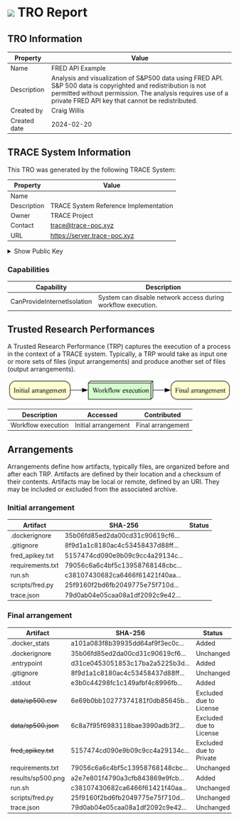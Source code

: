 # <img src="https://transparency-certified.github.io/trace-specification/_static/logo.png" width=40/> TRO Report


## TRO Information
| Property     | Value | 
| --------     | ----- | 
| Name         | FRED API Example |
| Description  | Analysis and visualization of S&P500 data using FRED API. S&P 500 data is copyrighted and redistribution is not permitted without permission. The analysis requires use of a private FRED API key that cannot be redistributed. |
| Created by   | Craig Willis |
| Created date | 2024-02-20 |


## TRACE System Information

This TRO was generated by the following TRACE System:

| Property     | Value | 
| --------     | ----- | 
| Name         |  |
| Description  | TRACE System Reference Implementation |
| Owner        | TRACE Project |
| Contact      | trace@trace-poc.xyz |
| URL          | https://server.trace-poc.xyz |

<details>
<summary>Show Public Key</summary>
-----BEGIN PGP PUBLIC KEY BLOCK-----

mQGNBGXiBGYBDAC1zL1lg4XBaynZAYosa7VPUGY9BNa7AH6PeIY66Ua4A814NLmB
xZcMYlLSeHgxYFV7Dn1j+v5LW6sUsXZVOJ9Mvbyb7AXFgvfbyYC6M4CT/macMbzE
TWG9Yn5B526euZoaOsaiiTGN+kRL56zvqjIU7f25BcNf/A/l71QJGyzU783e2vFV
Eio0ePrVP8cmN8BPbO6bLNak+32emPaXjHrZH1zzGSyX65VAA36Vjjp+GFqP0IMi
Y2i+FvDv61Me7VUzQVfiY6MeAqHQgNZWP5UuKPK1f5BDMPd45wOSAUDogqsw95Pd
bxlqqiFLYX/Tpv3RY0h4oNHDR1ii+XWVpHjTDXTWNgwnLYfT+uQlzuNfzbuIJFn4
WK0Y4n7nYgNa2M0aOLPGA5dTq8hvK6bQXWO3wtEowAdPFKnXONaBCCIzf+lj7USa
rWZAz7tgznPIxTpMXk3JJCYKF2wqdX2rutMT+Bi17ZFTT/0IkWoQslwdkfogHbiP
LO8P/WbvUdMChLUAEQEAAbQfVFJBQ0UgUE9DIDx0cmFjZS1wb2NAZ21haWwuY29t
PokB1AQTAQoAPhYhBPvrqhF3MBM21PWtc9VZZpyP2L7uBQJl4gRmAhsDBQkDwmcA
BQsJCAcCBhUKCQgLAgQWAgMBAh4BAheAAAoJENVZZpyP2L7uGp0MAJzooLCnmmad
XVYyXESltGWbQNMa7uwiSKiC3PiAr4I0yxFfm3USnY7Ls7UQaRSPkwgM/MF/BnJz
NAqgCC8mTKg+OHOaalCIJYvxDPySrnG4Y8xQ58cLL/hTMRIOR4Y7JyC6x9LOp4jS
EoZyhevOTzOIHZ/bROCTRDPjK0mypnD2EalqTUFTge5WXmAtmyQm0tbsGI3mAhrt
orX15g3wgR0Jb+IeFyxV15qvDE6wy7ZdSsDwtorFEW30IJ111SAT65BjtdMVGk8O
F1VQSEjPwOl43OmxjlzaHLMVsu25ToEoK3Lm+1EFX6jyDYQOctsd0HOMLpQhDdFI
7Teen3HDrPAxhA2NbtFLIab5x/yrmmUnW8FdLMc/fpFyJ5wswcgNlGgrmGwpu+O0
QxQ0YIidsllSnpUQadqzejknO8P6rK31759ufgicO4arYmPtgIHnMT8OKvdIKlBJ
7fX4U+SgtiAIHWZnSIvaEq8litLnJj/zwysHZoa0WgQx/Cq1NUKMc7kBjQRl4gRm
AQwAvturXc9Qv0/Ac+1wiPtPiL20Vh2zmKKArmmLUBfeNe/tTqHhbxdEnIM2YfEy
ZoEkOn/DpwdumzHMPs9u3rueNPIyjtRqMXKFUPl+neHM94x37bGiIxRZwhsyvUCM
YL+R235wI+kV7H1dFIT8NTPm06a7+KrIM0lGs5Jh5A0RVpnJicNCYU7iELP5jH9b
kqGjxOoK7OWMqJCl49uSVqwHlS5F6YuUJC2auv2EPwWbhI6ZESI+ui9HqK1XKi3u
6hZlfAzt0/sRkk6BFXNZc3Jmb2RWv8SSyfo/EggwXpdQdgliIw49srmy2NE9QT+2
8TvizCacIYjdQJQgC8xMBfwWKTd+NYnztdG4ThWET4IljrSq0U+qOvjZhD3Y771l
uOOjRgoXaQ/ywBdMCQ4tFlcVPVhKqB52HqTMQqMOPon7oCaJiNjgGhw3uT/6TFIl
vzb1bHykKgXLA2ErBHr8qlewbC8hd65HyybPMMmMUzrPrStdYU3Jcz4EqfwBq+Oy
u+mZABEBAAGJAbwEGAEKACYWIQT766oRdzATNtT1rXPVWWacj9i+7gUCZeIEZgIb
DAUJA8JnAAAKCRDVWWacj9i+7mY7DAC0MGEt/93eGiO9yG8tVe3xBCzJf6NlSj25
NQ3AxZE1TcwPrKkuSttEo52ZlXbh53Wc3Im2WdZCrE4VSek9dOi50p5owR16WyGc
dDTP0Pku5heRCSsA6YazymLiBjBqulRE/Fxw02IsPzTZxgIphxnHkrM2EUMmOm15
SqykNzToKuMuXaFXaCpGd2VtYhhr1HN1odwpcrbJlthT/AUv0etunyNsNsuVNQpe
6e/jqKsfN4/bxJP0sMk0qRRgvGbgimwu810cjEgW1EnP3YFn5VAmIgbViRBJKLpW
4bY7L7qmhSvHqYtKrqVn1yksdRk6S5rJAJhrQu/tlxZQNLdAV4CBD7NtRSv8Fhdi
Fcrin+TiER15VogM/LD/Z7DiE0Zx3s3hb7RKMUnxVsBd8w+8P317saSXYX7xfIXa
JmQxsFNfTEnixHNyS+J/w3jdNxxwe2N2l9ITgFSd+O5ouAP44AjzyPwC3SAe/ugi
qENJJGwGwcdqqm1qfGuYYihO0MurIMY=
=Qp7y
-----END PGP PUBLIC KEY BLOCK-----

</details>

### Capabilities
| Capability  | Description  | 
| ----------- | ------------ |
| CanProvideInternetIsolation | System can disable network access during workflow execution. |

## Trusted Research Performances

A Trusted Research Performance (TRP) captures the execution of a process in the context of a TRACE system. Typically, a TRP would take as input one or more sets of files (input arrangements) and produce another set of files (output arrangements).

<img src="workflow.png" width=600>

| Description  | Accessed     |  Contributed     |  
| -----------  | ------------ |  ------------ |
| Workflow execution | Initial arrangement | Final arrangement  |


## Arrangements

Arrangements define how artifacts, typically files, are organized before and after each TRP. Artifacts are defined by their location and a checksum of their contents. Artifacts may be local or remote, defined by an URI. They may be included or excluded from the associated archive.
### Initial arrangement
| Artifact | SHA-256  | Status |
| -------- | -------- | ------ |
| .dockerignore | 35b06fd85ed2da00cd31c90619cf6... |  |
| .gitignore | 8f9d1a1c8180ac4c53458437d88ff... |  |
| fred_apikey.txt | 5157474cd090e9b09c9cc4a29134c... |  |
| requirements.txt | 79056c6a6c4bf5c13958768148cbc... |  |
| run.sh | c38107430682ca6466f61421f40aa... |  |
| scripts/fred.py | 25f9160f2bd6fb2049775e75f710d... |  |
| trace.json | 79d0ab04e05caa08a1df2092c9e42... |  |
### Final arrangement
| Artifact | SHA-256  | Status |
| -------- | -------- | ------ |
| .docker_stats | a101a083f8b39935dd64af9f3ec0c... | Added |
| .dockerignore | 35b06fd85ed2da00cd31c90619cf6... | Unchanged |
| .entrypoint | d31ce0453051853c17ba2a5225b3d... | Added |
| .gitignore | 8f9d1a1c8180ac4c53458437d88ff... | Unchanged |
| .stdout | e3b0c44298fc1c149afbf4c8996fb... | Added |
| ~~data/sp500.csv~~ | 6e69b0bb10277374181f0db85645b... | Excluded due to License |
| ~~data/sp500.json~~ | 6c8a7f95f6983118bae3990adb3f2... | Excluded due to License |
| ~~fred_apikey.txt~~ | 5157474cd090e9b09c9cc4a29134c... | Excluded due to Private |
| requirements.txt | 79056c6a6c4bf5c13958768148cbc... | Unchanged |
| results/sp500.png | a2e7e801f4790a3cfb843869e9fcb... | Added |
| run.sh | c38107430682ca6466f61421f40aa... | Unchanged |
| scripts/fred.py | 25f9160f2bd6fb2049775e75f710d... | Unchanged |
| trace.json | 79d0ab04e05caa08a1df2092c9e42... | Unchanged |


